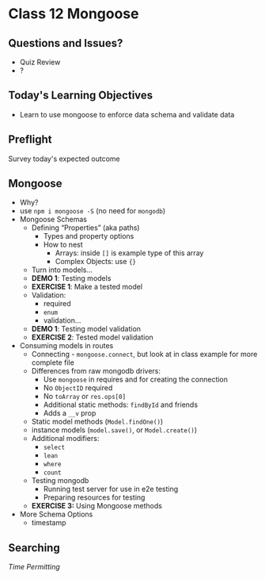 # Class 12 Mongoose

## Questions and Issues?
* Quiz Review
* ?

## Today's Learning Objectives

* Learn to use mongoose to enforce data schema and validate data

## Preflight

Survey today's expected outcome

## Mongoose
* Why?
* use `npm i mongoose -S` (no need for `mongodb`)
* Mongoose Schemas
	* Defining “Properties” (aka paths)
		* Types and property options
		* How to nest
			* Arrays: inside `[]` is example type of this array
			* Complex Objects: use `{}`
	* Turn into models...
	* **DEMO 1**: Testing models
    * **EXERCISE 1**: Make a tested model
	* Validation:
    	* required
		* `enum`
		* validation...
	* **DEMO 1**: Testing model validation
    * **EXERCISE 2**: Tested model validation
* Consuming models in routes
    * Connecting - `mongoose.connect`, but look at in class example for more complete file
    * Differences from raw mongodb drivers:
        * Use `mongoose` in requires and for creating the connection
        * No `ObjectID` required
        * No `toArray` or `res.ops[0]`
        * Additional static methods: `findById` and friends
        * Adds a `__v` prop
	* Static model methods (`Model.findOne()`)
	* instance models (`model.save()`, or `Model.create()`)
	* Additional modifiers:
		* `select`
		* `lean`
		* `where`
		* `count`
    * Testing mongodb
        * Running test server for use in e2e testing
        * Preparing resources for testing
    * **EXERCISE 3:** Using Mongoose methods
* More Schema Options
	* timestamp

## Searching

_Time Permitting_